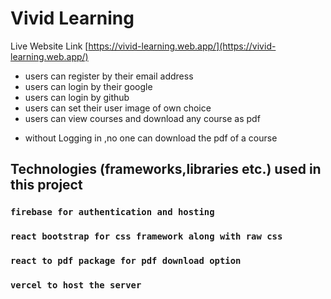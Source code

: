 # Vivid Learning

Live Website Link [https://vivid-learning.web.app/](https://vivid-learning.web.app/)

- users can register by their email address
- users can login by their google
- users can login by github
- users can set their user image of own choice
- users can view courses and download any course as pdf

* without Logging in ,no one can download the pdf of a course

## Technologies (frameworks,libraries etc.) used in this project

### `firebase for authentication and hosting`

### `react bootstrap for css framework along with raw css`

### `react to pdf package for pdf download option `

### `vercel to host the server`
